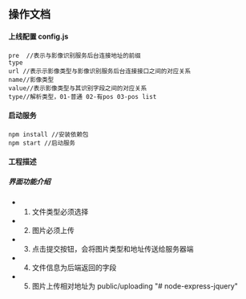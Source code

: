 ## 操作文档

#### 上线配置 config.js

```
pre  //表示与影像识别服务后台连接地址的前缀
type
url //表示示影像类型与影像识别服务后台连接接口之间的对应关系
name//影像类型
value//表示影像类型与其识别字段之间的对应关系
type//解析类型，01-普通 02-有pos 03-pos list
```

#### 启动服务

```
npm install //安装依赖包
npm start //启动服务
```

#### 工程描述

##### 界面功能介绍

- 1. 文件类型必须选择
- 2. 图片必须上传
- 3. 点击提交按钮，会将图片类型和地址传送给服务器端
- 4. 文件信息为后端返回的字段
- 5. 图片上传相对地址为 public/uploading
"# node-express-jquery" 
